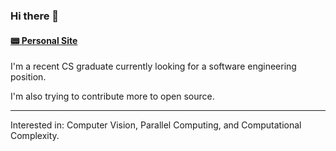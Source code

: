 ### Hi there 👋 
#### [:pager: **Personal Site**](www.rickanli.dev)

I'm a recent CS graduate currently looking for a software engineering position.

I'm also trying to contribute more to open source.

---

Interested in: Computer Vision, Parallel Computing, and Computational Complexity. 


<!--
**rickyli888/rickyli888** is a ✨ _special_ ✨ repository because its `README.md` (this file) appears on your GitHub profile.

Here are some ideas to get you started:

- 🔭 I’m currently working on ...
- 🌱 I’m currently learning ...
- 👯 I’m looking to collaborate on ...
- 🤔 I’m looking for help with ...
- 💬 Ask me about ...
- 📫 How to reach me: ...
- 😄 Pronouns: ...
- ⚡ Fun fact: ...
-->
